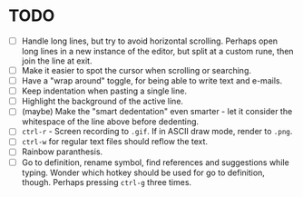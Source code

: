 # TODO

- [ ] Handle long lines, but try to avoid horizontal scrolling. Perhaps open long lines in a new instance of the editor, but split at a custom rune, then join the line at exit.
- [ ] Make it easier to spot the cursor when scrolling or searching.
- [ ] Have a "wrap around" toggle, for being able to write text and e-mails.
- [ ] Keep indentation when pasting a single line.
- [ ] Highlight the background of the active line.
- [ ] (maybe) Make the "smart dedentation" even smarter - let it consider the whitespace of the line above before dedenting.
- [ ] `ctrl-r` - Screen recording to `.gif`. If in ASCII draw mode, render to `.png`.
- [ ] `ctrl-w` for regular text files should reflow the text.
- [ ] Rainbow paranthesis.
- [ ] Go to definition, rename symbol, find references and suggestions while typing. Wonder which hotkey should be used for go to definition, though.
      Perhaps pressing `ctrl-g` three times.
